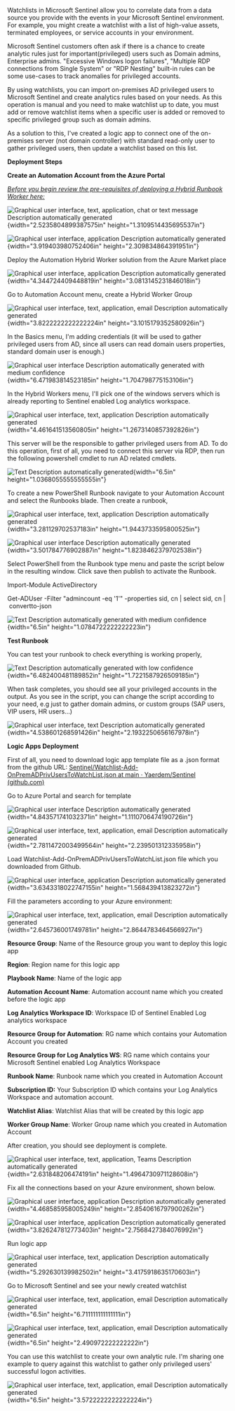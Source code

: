 Watchlists in Microsoft Sentinel allow you to correlate data from a data
source you provide with the events in your Microsoft Sentinel
environment. For example, you might create a watchlist with a list of
high-value assets, terminated employees, or service accounts in your
environment.

Microsoft Sentinel customers often ask if there is a chance to create
analytic rules just for important(privileged) users such as Domain
admins, Enterprise admins. "Excessive Windows logon failures", "Multiple
RDP connections from Single System" or "RDP Nesting" built-in rules can
be some use-cases to track anomalies for privileged accounts.

By using watchlists, you can import on-premises AD privileged users to
Microsoft Sentinel and create analytics rules based on your needs. As
this operation is manual and you need to make watchlist up to date, you
must add or remove watchlist items when a specific user is added or
removed to specific privileged group such as domain admins.

As a solution to this, I've created a logic app to connect one of the
on-premises server (not domain controller) with standard read-only user
to gather privileged users, then update a watchlist based on this list.

**Deployment Steps**

**Create an Automation Account from the Azure Portal**

[*Before you begin review the pre-requisites of deploying a Hybrid
Runbook Worker
here:*](https://docs.microsoft.com/azure/automation/automation-windows-hrw-install)

![Graphical user interface, text, application, chat or text message
Description automatically
generated](./media/image1.png){width="2.5235804899387575in"
height="1.3109514435695537in"}

![Graphical user interface, application Description automatically
generated](./media/image2.png){width="3.919403980752406in"
height="2.309834864391951in"}

Deploy the Automation Hybrid Worker solution from the Azure Market place

![Graphical user interface, application Description automatically
generated](./media/image3.png){width="4.344724409448819in"
height="3.0813145231846018in"}

Go to Automation Account menu, create a Hybrid Worker Group

![Graphical user interface, text, application, email Description
automatically
generated](./media/image4.png){width="3.8222222222222224in"
height="3.1015179352580926in"}

In the Basics menu, I'm adding credentials (it will be used to gather
privileged users from AD, since all users can read domain users
properties, standard domain user is enough.)

![Graphical user interface Description automatically generated with
medium confidence](./media/image5.png){width="6.471983814523185in"
height="1.704798775153106in"}

In the Hybrid Workers menu, I'll pick one of the windows servers which
is already reporting to Sentinel enabled Log analytics workspace.

![Graphical user interface, text, application Description automatically
generated](./media/image6.png){width="4.461641513560805in"
height="1.2673140857392826in"}

This server will be the responsible to gather privileged users from AD.
To do this operation, first of all, you need to connect this server via
RDP, then run the following powershell cmdlet to run AD related cmdlets.

![Text Description automatically
generated](./media/image7.png){width="6.5in"
height="1.0368055555555555in"}

To create a new PowerShell Runbook navigate to your Automation Account
and select the Runbooks blade. Then create a runbook,

![Graphical user interface, text, application Description automatically
generated](./media/image8.png){width="3.281129702537183in"
height="1.9443733595800525in"}

![Graphical user interface Description automatically
generated](./media/image9.png){width="3.501784776902887in"
height="1.8238462379702538in"}

Select PowerShell from the Runbook type menu and paste the script below
in the resulting window. Click save then publish to activate the
Runbook.

Import-Module ActiveDirectory

Get-ADUser -Filter \"admincount -eq \'1\'\" -properties sid, cn \| select sid, cn \| convertto-json

![Text Description automatically generated with medium
confidence](./media/image10.png){width="6.5in"
height="1.0784722222222223in"}

**Test Runbook**

You can test your runbook to check everything is working properly,

![Text Description automatically generated with low
confidence](./media/image11.png){width="6.482400481189852in"
height="1.7221587926509185in"}

When task completes, you should see all your privileged accounts in the
output. As you see in the script, you can change the script according to
your need, e.g just to gather domain admins, or custom groups (SAP
users, VIP users, HR users\...)

![Graphical user interface, text Description automatically
generated](./media/image12.png){width="4.538601268591426in"
height="2.1932250656167978in"}

**Logic Apps Deployment**

First of all, you need to download logic app template file as a .json
format from the github URL:
[Sentinel/Watchlist-Add-OnPremADPrivUsersToWatchList.json at main ·
Yaerdem/Sentinel
(github.com)](https://github.com/Yaerdem/Sentinel/blob/main/Watchlist-Add-OnPremADPrivUsersToWatchList.json)

Go to Azure Portal and search for template

![Graphical user interface Description automatically
generated](./media/image13.png){width="4.843571741032371in"
height="1.1110706474190726in"}

![Graphical user interface, text, application, email Description
automatically
generated](./media/image14.png){width="2.7811472003499564in"
height="2.239501312335958in"}

Load Watchlist-Add-OnPremADPrivUsersToWatchList.json file which you
downloaded from Github.

![Graphical user interface, application Description automatically
generated](./media/image15.png){width="3.6343318022747155in"
height="1.568439413823272in"}

Fill the parameters according to your Azure environment:

![Graphical user interface, text, application, email Description
automatically
generated](./media/image16.png){width="2.645736001749781in"
height="2.8644783464566927in"}

**Resource Group**: Name of the Resource group you want to deploy this
logic app

**Region**: Region name for this logic app

**Playbook Name**: Name of the logic app

**Automation Account Name**: Automation account name which you created
before the logic app

**Log Analytics Workspace ID**: Workspace ID of Sentinel Enabled Log
analytics workspace

**Resource Group for Automation**: RG name which contains your
Automation Account you created

**Resource Group for Log Analytics WS**: RG name which contains your
Microsoft Sentinel enabled Log Analytics Workspace

**Runbook Name**: Runbook name which you created in Automation Account

**Subscription ID:** Your Subscription ID which contains your Log
Analytics Workspace and automation account.

**Watchlist Alias**: Watchlist Alias that will be created by this logic
app

**Worker Group Name**: Worker Group name which you created in Automation
Account

After creation, you should see deployment is complete.

![Graphical user interface, text, application, Teams Description
automatically
generated](./media/image17.png){width="2.631848206474191in"
height="1.4964730971128608in"}

Fix all the connections based on your Azure environment, shown below.

![Graphical user interface, application Description automatically
generated](./media/image18.png){width="4.468585958005249in"
height="2.8540616797900262in"}

![Graphical user interface, application Description automatically
generated](./media/image19.png){width="3.826247812773403in"
height="2.7568427384076992in"}

Run logic app

![Graphical user interface, text, application Description automatically
generated](./media/image20.png){width="5.292630139982502in"
height="3.4175918635170603in"}

Go to Microsoft Sentinel and see your newly created watchlist

![Graphical user interface, text, application, email Description
automatically generated](./media/image21.png){width="6.5in"
height="6.711111111111111in"}

![Graphical user interface, text, application, email Description
automatically generated](./media/image22.png){width="6.5in"
height="2.490972222222222in"}

You can use this watchlist to create your own analytic rule. I'm sharing
one example to query against this watchlist to gather only privileged
users' successful logon activities.

![Graphical user interface, text, application, email Description
automatically generated](./media/image23.png){width="6.5in"
height="3.5722222222222224in"}
